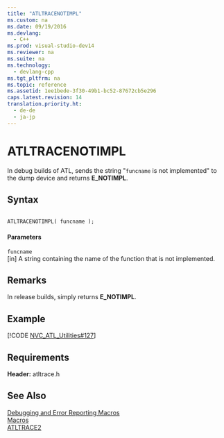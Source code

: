 ```yaml
---
title: "ATLTRACENOTIMPL"
ms.custom: na
ms.date: 09/19/2016
ms.devlang: 
  - C++
ms.prod: visual-studio-dev14
ms.reviewer: na
ms.suite: na
ms.technology: 
  - devlang-cpp
ms.tgt_pltfrm: na
ms.topic: reference
ms.assetid: 1ee1bede-3f30-49b1-bc52-87672cb5e296
caps.latest.revision: 14
translation.priority.ht: 
  - de-de
  - ja-jp
---
```

# ATLTRACENOTIMPL
In debug builds of ATL, sends the string "`funcname` is not implemented" to the dump device and returns **E_NOTIMPL**.  
  
## Syntax  
  
```  
  
ATLTRACENOTIMPL( funcname );  
```  
  
#### Parameters  
 `funcname`  
 [in] A string containing the name of the function that is not implemented.  
  
## Remarks  
 In release builds, simply returns **E_NOTIMPL**.  
  
## Example  
 [!CODE [NVC_ATL_Utilities#127](../CodeSnippet/VS_Snippets_Cpp/NVC_ATL_Utilities#127)]  
  
## Requirements  
 **Header:** atltrace.h  
  
## See Also  
 [Debugging and Error Reporting Macros](../vs140/Debugging-and-Error-Reporting-Macros.md)   
 [Macros](../vs140/ATL-Macros.md)   
 [ATLTRACE2](../vs140/ATLTRACE2.md)